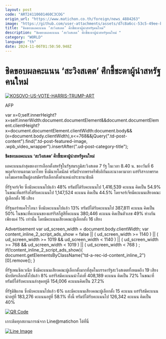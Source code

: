 ```yaml
---
layout: post
code: "ART24110601460C3COG"
origin_url: "https://www.matichon.co.th/foreign/news_4884263"
image: "https://github.com/user-attachments/assets/d7c8a6cc-53c5-49ee-b965-9887b422b7dd"
title: "ชิดขอบผลคะแนน ‘สะวิงสเตต’ ศึกชี้ชะตาผู้นำสหรัฐคนใหม่"
description: "ชิดขอบผลคะแนน ‘สะวิงสเตต’ ศึกชี้ชะตาผู้นำสหรัฐคนใหม่ "
category: "WORLD"
language: "th"
date: 2024-11-06T01:50:50.948Z
---
```


# ชิดขอบผลคะแนน ‘สะวิงสเตต’ ศึกชี้ชะตาผู้นำสหรัฐคนใหม่

[![](https://www.matichon.co.th/wp-content/uploads/2024/11/728-AFP__20241105__36LL6D9__v1__HighRes__KosovoUsVoteHarrisTrumpArt-728x485.jpg "KOSOVO-US-VOTE-HARRIS-TRUMP-ART")](https://www.matichon.co.th/wp-content/uploads/2024/11/728-AFP__20241105__36LL6D9__v1__HighRes__KosovoUsVoteHarrisTrumpArt-scaled.jpg)

AFP

var x=0;self.innerHeight?x=self.innerWidth:document.documentElement&&document.documentElement.clientHeight?x=document.documentElement.clientWidth:document.body&&(x=document.body.clientWidth),x<=768&&jQuery(".td-post-content").find(".td-post-featured-image, .wpb\_video\_wrapper").insertAfter(".ud-post-category-title");

**ชิดขอบผลคะแนน** **‘สะวิงสเตต’ ศึกชี้ชะตาผู้นำสหรัฐคนใหม่** 

ผลคะแนนล่าสุดของการเลือกตั้งสหรัฐในรัฐสมรภูมิสะวิงสเตต 7 รัฐ ในเวลา 8.40 น. ของวันที่ 6 พฤศจิกายนตามเวลาไทย ซึ่งมีนายโดนัลด์ ทรัมป์จากพรรครีพับลิกันและนางคามาลา แฮร์ริสจากพรรคเดโมแครตเป็นผู้ลงสมัครรับเลือกตั้งตำแหน่งประธานาธิบดี

ที่รัฐจอร์เจีย ซึ่งนับคะแนนไปแล้ว 48% ทรัมป์ได้รับคะแนนไป 1,416,539 คะแนน คิดเป็น 54.9% ในขณะที่แฮร์ริสได้รับคะแนนไป 1,147,524 คะแนน คิดเป็น 44.5% โดยจอร์เจียมีคะแนนเสียงคณะผู้เลือกตั้ง 16 เสียง

ที่รัฐนอร์ทแคโรไลนา ซึ่งนับคะแนนไปแล้ว 13% ทรัมป์ได้รับคะแนนไป 387,811 คะแนน คิดเป็น 50% ในขณะที่คะแนนของแฮร์ริสก็สูสีที่คะแนน 380,446 คะแนน คิดเป็นตัวเลข 49% ห่างกันเพียงแค่ 1% เท่านั้น โดยมีคะแนนเสียงคณะผู้เลือกตั้ง 16 เสียง

Advertisement var ud\_screen\_width = document.body.clientWidth; var content\_inline\_2\_script\_ads\_show = false || ( ud\_screen\_width >= 1140 ) || ( ud\_screen\_width >= 1019 && ud\_screen\_width < 1140 ) || ( ud\_screen\_width >= 768 && ud\_screen\_width < 1019 ) || ( ud\_screen\_width < 768 ) ; if(!content\_inline\_2\_script\_ads\_show){ document.getElementsByClassName("td-a-rec-id-content\_inline\_2")\[0\].remove(); }

ที่รัฐเพนซิลเวเนีย ซึ่งมีคะแนนเสียงคณะผู้เลือกตั้งมากที่สุดในบรรดารัฐสะวิงสเตตทั้งหมดถึง 19 เสียง นับบัตรเลือกตั้งไปแล้ว 8% แฮร์ริสมีคะแนนนำโด่งที่ 408,189 คะแนน คิดเป็น 72% ในขณะที่ทรัมป์ได้รับคะแนนล่าสุดอยู่ดี 154,006 คะแนนคิดเป็น 27.2%

ที่รัฐมิชิแกน ซึ่งนับคะแนนไปแล้ว 6% และมีคะแนนเสียงคณะผู้เลือกตั้ง 15 คะแนน แฮร์ริสมีคะแนนนำอยู่ที่ 183,276 คะแนนอยู่ที่ 58.1% ทั้งนี้ ทรัมป์ได้รับคะแนนไป 126,342 คะแนน คิดเป็น 40%

[![QR Code](https://www.matichon.co.th/wp-content/uploads/2023/07/wob1371z.jpg)](https://lin.ee/ht0nDxX)

เกาะติดทุกสถานการณ์จาก Line@matichon ได้ที่นี่

[![Line Image](https://www.matichon.co.th/wp-content/uploads/2023/07/th.png)](https://lin.ee/ht0nDxX)